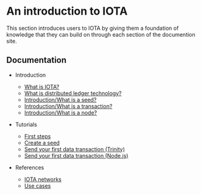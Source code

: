 # An introduction to IOTA

This section introduces users to IOTA by giving them a foundation of knowledge that they can build on through each section of the documention site. 

## Documentation

- Introduction
    - [What is IOTA?](introduction/what-is-iota.md)
    - [What is distributed ledger technology?](introduction/what-is-dlt.md)
    - [Introduction/What is a seed?](/introduction/what-is-a-seed.md)
    - [Introduction/What is a transaction?](/introduction/what-is-a-transaction.md)
    - [Introduction/What is a node?](/introduction/what-is-a-node.md)
  
- Tutorials
    - [First steps](/tutorials/first-steps.md)
    - [Create a seed](/tutorials/create-a-seed.md)
    - [Send your first data transaction (Trinity)](/tutorials/send-your-first-data-transaction-with-the-trinity-wallet.md)
    - [Send your first data transaction (Node.js)](/tutorials/send-your-first-data-transaction-with-nodejs.md)

- References
    - [IOTA networks](references/iota-networks.md)
    - [Use cases](references/use-cases.md)

